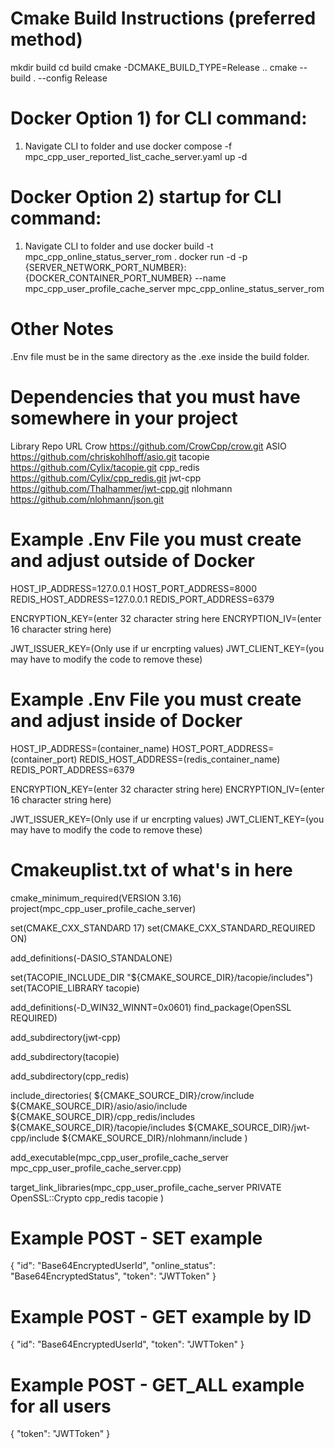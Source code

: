# Cmake Build Instructions (preferred method)
mkdir build
cd build
cmake -DCMAKE_BUILD_TYPE=Release ..
cmake --build . --config Release

# Docker Option 1) for CLI command:
1) Navigate CLI to folder and use
docker compose -f mpc_cpp_user_reported_list_cache_server.yaml up -d

# Docker Option 2) startup for CLI command:
1) Navigate CLI to folder and use
docker build -t mpc_cpp_online_status_server_rom .
docker run -d -p {SERVER_NETWORK_PORT_NUMBER}:{DOCKER_CONTAINER_PORT_NUMBER} --name mpc_cpp_user_profile_cache_server mpc_cpp_online_status_server_rom

# Other Notes
.Env file must be in the same directory as the .exe inside the build folder.

# Dependencies that you must have somewhere in your project
Library	Repo URL
Crow	https://github.com/CrowCpp/crow.git
ASIO	https://github.com/chriskohlhoff/asio.git
tacopie	https://github.com/Cylix/tacopie.git
cpp_redis	https://github.com/Cylix/cpp_redis.git
jwt-cpp	https://github.com/Thalhammer/jwt-cpp.git
nlohmann	https://github.com/nlohmann/json.git


# Example .Env File you must create and adjust outside of Docker
HOST_IP_ADDRESS=127.0.0.1 
HOST_PORT_ADDRESS=8000
REDIS_HOST_ADDRESS=127.0.0.1
REDIS_PORT_ADDRESS=6379

ENCRYPTION_KEY=(enter 32 character string here
ENCRYPTION_IV=(enter 16 character string here)

JWT_ISSUER_KEY=(Only use if ur encrpting values)
JWT_CLIENT_KEY=(you may have to modify the code to remove these)

# Example .Env File you must create and adjust inside of Docker
HOST_IP_ADDRESS=(container_name)
HOST_PORT_ADDRESS=(container_port)
REDIS_HOST_ADDRESS=(redis_container_name)
REDIS_PORT_ADDRESS=6379

ENCRYPTION_KEY=(enter 32 character string here)
ENCRYPTION_IV=(enter 16 character string here)

JWT_ISSUER_KEY=(Only use if ur encrpting values)
JWT_CLIENT_KEY=(you may have to modify the code to remove these)

# Cmakeuplist.txt of what's in here
cmake_minimum_required(VERSION 3.16)
project(mpc_cpp_user_profile_cache_server)

set(CMAKE_CXX_STANDARD 17)
set(CMAKE_CXX_STANDARD_REQUIRED ON)


add_definitions(-DASIO_STANDALONE)

set(TACOPIE_INCLUDE_DIR "${CMAKE_SOURCE_DIR}/tacopie/includes")
set(TACOPIE_LIBRARY tacopie)

add_definitions(-D_WIN32_WINNT=0x0601)
find_package(OpenSSL REQUIRED)


add_subdirectory(jwt-cpp)

add_subdirectory(tacopie)

add_subdirectory(cpp_redis)

include_directories(
    ${CMAKE_SOURCE_DIR}/crow/include
    ${CMAKE_SOURCE_DIR}/asio/asio/include
    ${CMAKE_SOURCE_DIR}/cpp_redis/includes
    ${CMAKE_SOURCE_DIR}/tacopie/includes
    ${CMAKE_SOURCE_DIR}/jwt-cpp/include
    ${CMAKE_SOURCE_DIR}/nlohmann/include
)

add_executable(mpc_cpp_user_profile_cache_server mpc_cpp_user_profile_cache_server.cpp)

target_link_libraries(mpc_cpp_user_profile_cache_server
    PRIVATE 
    OpenSSL::Crypto
    cpp_redis
    tacopie
)

# Example POST - SET example

{
  "id": "Base64EncryptedUserId",
  "online_status": "Base64EncryptedStatus",
  "token": "JWTToken"
}

# Example POST - GET example by ID
{
  "id": "Base64EncryptedUserId",
  "token": "JWTToken"
}

# Example POST - GET_ALL example for all users
{
  "token": "JWTToken"
}

